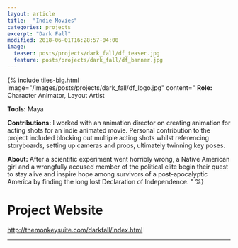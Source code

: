 ```yaml
---
layout: article
title:  "Indie Movies"
categories: projects
excerpt: "Dark Fall"
modified: 2018-06-01T16:28:57-04:00
image:
  teaser: posts/projects/dark_fall/df_teaser.jpg
  feature: posts/projects/dark_fall/df_banner.jpg
---
```


{% include tiles-big.html
    image="/images/posts/projects/dark_fall/df_logo.jpg"
    content="
**Role:** Character Animator, Layout Artist

**Tools:** Maya
             
**Contributions:** I worked with an animation director on creating animation for acting shots for an indie animated movie. Personal contribution to the project included blocking out multiple acting shots whilst referencing storyboards, setting up cameras and props, ultimately twinning key poses.

**About:** After a scientific experiment went horribly wrong, a Native American girl and a wrongfully accused member of the political elite begin their quest to stay alive and inspire hope among survivors of a post-apocalyptic America by finding the long lost Declaration of Independence.
"
%}

# Project Website

http://themonkeysuite.com/darkfall/index.html

___


